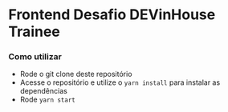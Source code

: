 # Frontend Desafio DEVinHouse Trainee

### Como utilizar
* Rode o git clone deste repositório 
* Acesse o repositório e utilize o `yarn install` para instalar as dependências
* Rode `yarn start` 